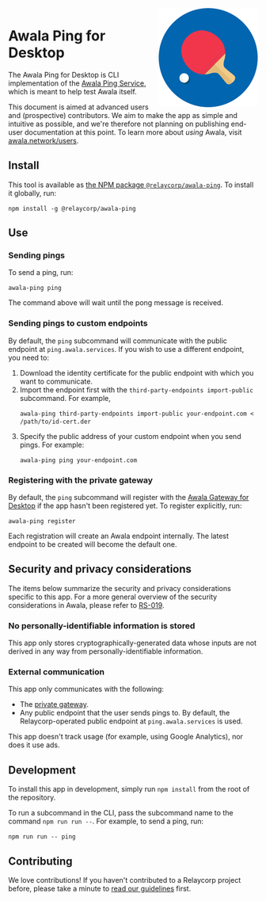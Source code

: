 <img src="./ping-logo.png" align="right" alt="Awala Ping logo"/>

# Awala Ping for Desktop

The Awala Ping for Desktop is CLI implementation of the [Awala Ping Service](https://specs.awala.network/RS-014), which is meant to help test Awala itself.

This document is aimed at advanced users and (prospective) contributors. We aim to make the app as simple and intuitive as possible, and we're therefore not planning on publishing end-user documentation at this point. To learn more about _using_ Awala, visit [awala.network/users](https://awala.network/users).

## Install

This tool is available as [the NPM package `@relaycorp/awala-ping`](https://www.npmjs.com/package/@relaycorp/awala-ping). To install it globally, run:

```shell
npm install -g @relaycorp/awala-ping
```

## Use

### Sending pings

To send a ping, run:

```
awala-ping ping
```

The command above will wait until the pong message is received.

### Sending pings to custom endpoints

By default, the `ping` subcommand will communicate with the public endpoint at `ping.awala.services`. If you wish to use a different endpoint, you need to:

1. Download the identity certificate for the public endpoint with which you want to communicate.
2. Import the endpoint first with the `third-party-endpoints import-public` subcommand. For example,
   ```shell
   awala-ping third-party-endpoints import-public your-endpoint.com < /path/to/id-cert.der
   ```
3. Specify the public address of your custom endpoint when you send pings. For example:
   ```shell
   awala-ping ping your-endpoint.com
   ```

### Registering with the private gateway

By default, the `ping` subcommand will register with the [Awala Gateway for Desktop](https://github.com/relaycorp/awala-gateway-desktop) if the app hasn't been registered yet. To register explicitly, run:

```
awala-ping register
```

Each registration will create an Awala endpoint internally. The latest endpoint to be created will become the default one.

## Security and privacy considerations

The items below summarize the security and privacy considerations specific to this app. For a more general overview of the security considerations in Awala, please refer to [RS-019](https://specs.awala.network/RS-019).

### No personally-identifiable information is stored

This app only stores cryptographically-generated data whose inputs are not derived in any way from personally-identifiable information.

### External communication

This app only communicates with the following:

- The [private gateway](https://github.com/relaycorp/awala-gateway-desktop).
- Any public endpoint that the user sends pings to. By default, the Relaycorp-operated public endpoint at `ping.awala.services` is used.

This app doesn't track usage (for example, using Google Analytics), nor does it use ads.

## Development

To install this app in development, simply run `npm install` from the root of the repository.

To run a subcommand in the CLI, pass the subcommand name to the command `npm run run --`. For example, to send a ping, run:

```shell
npm run run -- ping
```

## Contributing

We love contributions! If you haven't contributed to a Relaycorp project before, please take a minute to [read our guidelines](https://github.com/relaycorp/.github/blob/master/CONTRIBUTING.md) first.
